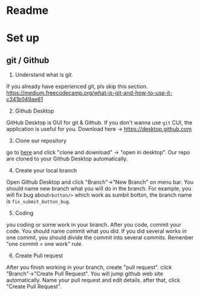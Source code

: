 Readme
=======
# Set up

## git / Github

1. Understand what is git.

  If you already have experienced git, pls skip this section.
  https://medium.freecodecamp.org/what-is-git-and-how-to-use-it-c341b049ae61

2. Github Desktop

  GitHub Desktop is GUI for git & Github. If you don't wanna use `git` CUI, the application is useful for you.
  Download here -> https://desktop.github.com

3. Clone our repository

  go to [here](https://github.com/ku-yoshikawa-1/foogle) and click "clone and download" → "open in desktop".
  Our repo are cloned to your Github Desktop automatically.

4. Create your local branch

  Open Github Desktop and click "Branch"→"New Branch" on menu bar. You should name new branch what you will do in the branch.   For example, you will fix bug about`<button/>` which work as sumbit botton, the branch name is `fix_submit_button_bug`.

5. Coding

  you coding or some work in your branch. After you code, commit your code. You should name commit what you did.
  If you did several works in one commit, you should divide the commit into several commits. Remenber "one commit = one work" rule.

6. Create Pull request

  After you finish working in your branch, create "pull request". click "Branch"→"Create Pull Request".
  You will jump github web site automatically. Name your pull request and edit details. after that, click "Create Pull Request".
